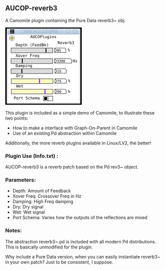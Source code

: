 ## AUCOP-reverb3

A Camomile plugin containing the Pure Data reverb3~ obj.

![reverb3 pic](../webstuff/AUCOP-reverb3.png)

This plugin is included as a simple demo of Camomile, to illustrate these two points:

- How to make a interface with Graph-On-Parent in Camomile
- Use of an existing Pd abstraction within Camomile

Additionally, the more reverb plugins available in Linux/LV2, the better!

### Plugin Use (Info.txt) :

AUCOP-reverb3 is a reverb patch based on the Pd rev3~ object. 

### Parameters:

- Depth: Amount of Feedback
- Xover Freq: Crossover Freq in Hz
- Damping: High Freq damping
- Dry: Dry signal
- Wet: Wet signal
- Port Schema: Varies how the outputs of the reflections are mixed

### Notes:

The abstraction reverb3~.pd is included with all modern Pd distributions. This is basically unmodified for the plugin.

Why include a Pure Data version, when you can easily instantiate reverb3~ in your own patch? Just to be consistent, I suppose.
